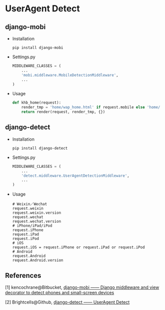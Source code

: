 # UserAgent Detect

## django-mobi

* Installation

  ```shell
  pip install django-mobi
  ```


* Settings.py

  ```python
  MIDDLEWARE_CLASSES = (
      ...
      'mobi.middleware.MobileDetectionMiddleware',
      ...
  )
  ```


* Usage

  ```python
  def khb_home(request):
      render_tmp = 'home/wap_home.html' if request.mobile else 'home/pc_home.html'
      return render(request, render_tmp, {})
  ```


## django-detect

* Installation

  ```shell
  pip install django-detect
  ```


* Settings.py

  ```python
  MIDDLEWARE_CLASSES = (
      ...
      'detect.middleware.UserAgentDetectionMiddleware',
      ...
  )
  ```


* Usage

  ```
  # Weixin／Wechat
  request.weixin
  request.weixin.version
  request.wechat
  request.wechat.version
  # iPhone/iPad/iPod
  request.iPhone
  request.iPad
  request.iPod
  # iOS
  request.iOS = request.iPhone or request.iPad or request.iPod
  # Android
  request.Android
  request.Android.version
  ```

## References

[1] kencochrane@Bitbucket, [django-mobi —— Django middleware and view decorator to detect phones and small-screen devices](https://bitbucket.org/kencochrane/django-mobi/)

[2] Brightcells@Github, [django-detect —— UserAgent Detect](https://github.com/Brightcells/django-detect)